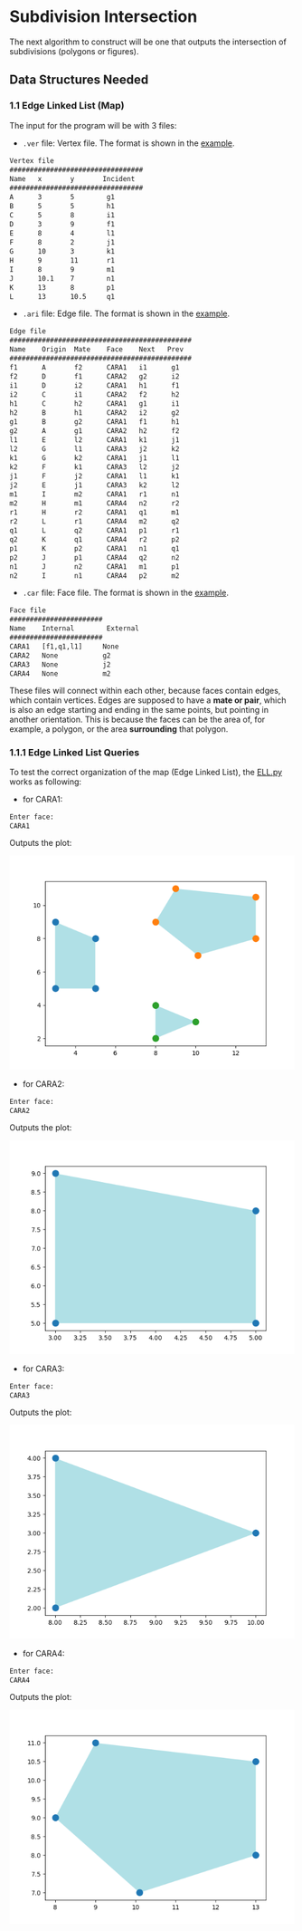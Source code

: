 # Subdivision Intersection

The next algorithm to construct will be one that outputs the intersection of subdivisions (polygons or figures).

## Data Structures Needed

### 1.1 Edge Linked List (Map)

The input for the program will be with 3 files: 
- `.ver` file: Vertex file. The format is shown in the [example](https://github.com/the-other-mariana/computational-geometry/blob/master/subdivision-intersection/input/03/layer01.ver).

```
Vertex file
#################################
Name   x       y       Incident
#################################
A      3       5        g1
B      5       5        h1
C      5       8        i1
D      3       9        f1
E      8       4        l1
F      8       2        j1
G      10      3        k1
H      9       11       r1
I      8       9        m1
J      10.1    7        n1
K      13      8        p1
L      13      10.5     q1
```

- `.ari` file: Edge file. The format is shown in the [example](https://github.com/the-other-mariana/computational-geometry/blob/master/subdivision-intersection/input/03/layer01.ari).

```
Edge file
#############################################
Name    Origin  Mate    Face    Next   Prev
#############################################
f1      A       f2      CARA1   i1      g1
f2      D       f1      CARA2   g2      i2
i1      D       i2      CARA1   h1      f1
i2      C       i1      CARA2   f2      h2
h1      C       h2      CARA1   g1      i1
h2      B       h1      CARA2   i2      g2
g1      B       g2      CARA1   f1      h1
g2      A       g1      CARA2   h2      f2
l1      E       l2      CARA1   k1      j1
l2      G       l1      CARA3   j2      k2
k1      G       k2      CARA1   j1      l1
k2      F       k1      CARA3   l2      j2
j1      F       j2      CARA1   l1      k1
j2      E       j1      CARA3   k2      l2
m1      I       m2      CARA1   r1      n1
m2      H       m1      CARA4   n2      r2
r1      H       r2      CARA1   q1      m1
r2      L       r1      CARA4   m2      q2
q1      L       q2      CARA1   p1      r1
q2      K       q1      CARA4   r2      p2
p1      K       p2      CARA1   n1      q1
p2      J       p1      CARA4   q2      n2
n1      J       n2      CARA1   m1      p1
n2      I       n1      CARA4   p2      m2
```

- `.car` file: Face file. The format is shown in the [example](https://github.com/the-other-mariana/computational-geometry/blob/master/subdivision-intersection/input/03/layer01.car).

```
Face file
#######################
Name    Internal        External
#######################
CARA1   [f1,q1,l1]     None
CARA2   None           g2
CARA3   None           j2
CARA4   None           m2  
```

These files will connect within each other, because faces contain edges, which contain vertices. Edges are supposed to have a **mate or pair**, which is also an edge starting and ending in the same points, but pointing in another orientation. This is because the faces can be the area of, for example, a polygon, or the area **surrounding** that polygon. <br />

### 1.1.1 Edge Linked List Queries

To test the correct organization of the map (Edge Linked List), the [ELL.py](https://github.com/the-other-mariana/computational-geometry/blob/master/subdivision-intersection/ELL.py) works as following:

- for CARA1:

```
Enter face:
CARA1
```
Outputs the plot: <br />

![image](https://github.com/the-other-mariana/computational-geometry/blob/master/subdivision-intersection/output/FACE1.png?raw=true)

- for CARA2:

```
Enter face:
CARA2
```
Outputs the plot: <br />

![image](https://github.com/the-other-mariana/computational-geometry/blob/master/subdivision-intersection/output/FACE2.png?raw=true)

- for CARA3:

```
Enter face:
CARA3
```
Outputs the plot: <br />

![image](https://github.com/the-other-mariana/computational-geometry/blob/master/subdivision-intersection/output/FACE3.png?raw=true)

- for CARA4:

```
Enter face:
CARA4
```
Outputs the plot: <br />

![image](https://github.com/the-other-mariana/computational-geometry/blob/master/subdivision-intersection/output/FACE4.png?raw=true)

